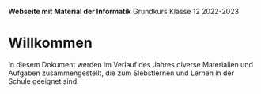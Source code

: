 **Webseite mit Material der Informatik**
	Grundkurs Klasse 12 2022-2023

# Willkommen

In diesem Dokument werden im Verlauf des Jahres diverse Materialien und Aufgaben zusammengestellt, die zum Slebstlernen und Lernen in der Schule geeignet sind.
